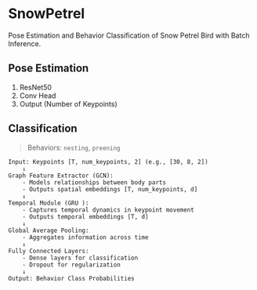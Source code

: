 # SnowPetrel

Pose Estimation and Behavior Classification of Snow Petrel Bird with Batch Inference.


## Pose Estimation

1. ResNet50
2. Conv Head
3. Output (Number of Keypoints)

## Classification

> Behaviors: `nesting`, `preening`

```
Input: Keypoints [T, num_keypoints, 2] (e.g., [30, 8, 2])
    ↓
Graph Feature Extractor (GCN):
    - Models relationships between body parts
    - Outputs spatial embeddings [T, num_keypoints, d]
    ↓
Temporal Module (GRU ):
    - Captures temporal dynamics in keypoint movement
    - Outputs temporal embeddings [T, d]
    ↓
Global Average Pooling:
    - Aggregates information across time
    ↓
Fully Connected Layers:
    - Dense layers for classification
    - Dropout for regularization
    ↓
Output: Behavior Class Probabilities
```